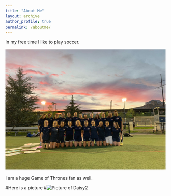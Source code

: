 ```yaml
---
title: "About Me"
layout: archive
author_profile: true
permalink: /aboutme/
---
```


In my free time I like to play soccer. 

![Picture of my soccer team](../images/IMG_0015.jpeg)



I am a huge Game of Thrones fan as well.


#Here is a picture 
#![Picture of Daisy2](../images/daisy.png)
